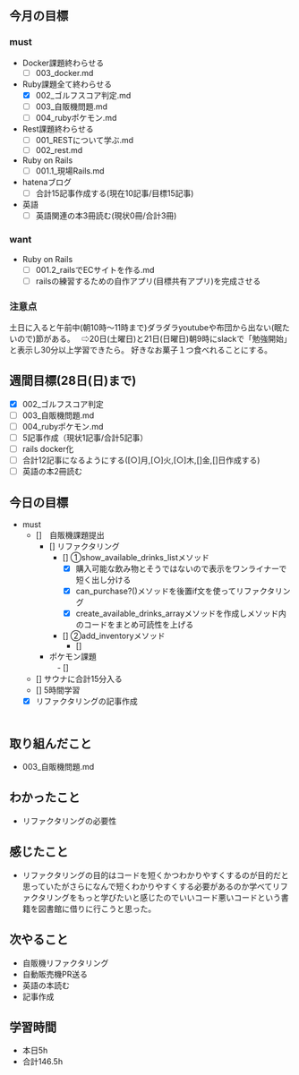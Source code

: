 ## 今月の目標
### must
  - Docker課題終わらせる
    - [ ]  003_docker.md
  - Ruby課題全て終わらせる
    - [x] 002_ゴルフスコア判定.md
    - [ ] 003_自販機問題.md
    - [ ] 004_rubyポケモン.md
  - Rest課題終わらせる
    - [ ] 001_RESTについて学ぶ.md
    - [ ] 002_rest.md
  - Ruby on Rails
    - [ ] 001.1_現場Rails.md
  - hatenaブログ
    - [ ]  合計15記事作成する(現在10記事/目標15記事)
  - 英語
    - [ ]  英語関連の本3冊読む(現状0冊/合計3冊)
### want
  - Ruby on Rails
    - [ ]  001.2_railsでECサイトを作る.md
    - [ ]  railsの練習するための自作アプリ(目標共有アプリ)を完成させる

   ### 注意点
土日に入ると午前中(朝10時〜11時まで)ダラダラyoutubeや布団から出ない(眠たいので)節がある。  
⇨20日(土曜日)と21日(日曜日)朝9時にslackで「勉強開始」と表示し30分以上学習できたら。
好きなお菓子１つ食べれることにする。




## 週間目標(28日(日)まで)
  - [x] 002_ゴルフスコア判定
  - [ ] 003_自販機問題.md
  - [ ] 004_rubyポケモン.md
  - [ ] 5記事作成（現状1記事/合計5記事）
  - [ ] rails docker化
  - [ ] 合計12記事になるようにする([○]月,[○]火,[○]木,[]金,[]日作成する)
  - [ ] 英語の本2冊読む

## 今日の目標
- must
  - []　自販機課題提出
    - [] リファクタリング
      - [] ①show_available_drinks_listメソッド
        - [x] 購入可能な飲み物とそうではないので表示をワンライナーで短く出し分ける
        - [x] can_purchase?()メソッドを後置if文を使ってリファクタリング
        - [x] create_available_drinks_arrayメソッドを作成しメソッド内のコードをまとめ可読性を上げる
      - [] ②add_inventoryメソッド
        - [] 
    - ポケモン課題  
      　- []
  - [] サウナに合計15分入る
  - [] 5時間学習
  - [x] リファクタリングの記事作成

  　　
## 取り組んだこと
- 003_自販機問題.md
## わかったこと
- リファクタリングの必要性
## 感じたこと
- リファクタリングの目的はコードを短くかつわかりやすくするのが目的だと思っていたがさらになんで短くわかりやすくする必要があるのか学べてリファクタリングをもっと学びたいと感じたのでいいコード悪いコードという書籍を図書館に借りに行こうと思った。
## 次やること
- 自販機リファクタリング
- 自動販売機PR送る
- 英語の本読む
- 記事作成


## 学習時間
- 本日5h
- 合計146.5h
